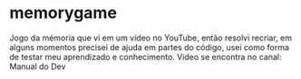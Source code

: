 # memorygame
 Jogo da mémoria que vi em um vídeo no YouTube, então resolvi recriar, em alguns momentos precisei de ajuda em partes do código, usei como forma de testar meu aprendizado e conhecimento.
 Vídeo se encontra no canal: Manual do Dev
